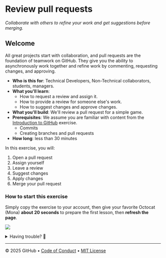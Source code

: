 # Review pull requests

_Collaborate with others to refine your work and get suggestions before merging._

## Welcome

All great projects start with collaboration, and pull requests are the foundation of teamwork on GitHub. They give you the ability to asynchronously work together and refine work by commenting, requesting changes, and approving.

- **Who is this for**: Technical Developers, Non-Technical collaborators, students, managers.
- **What you'll learn**:
  - How to request a review and assign it.
  - How to provide a review for someone else's work.
  - How to suggest changes and approve changes.
- **What you'll build**: We'll review a pull request for a simple game.
- **Prerequisites**: We assume you are familiar with content from the [Introduction to GitHub](https://github.com/skills/introduction-to-github) exercise.
  - Commits
  - Creating branches and pull requests
- **How long**: less than 30 minutes

In this exercise, you will:

1. Open a pull request
2. Assign yourself
3. Leave a review
4. Suggest changes
5. Apply changes
6. Merge your pull request

### How to start this exercise

Simply copy the exercise to your account, then give your favorite Octocat (Mona) **about 20 seconds** to prepare the first lesson, then **refresh the page**.

[![](https://img.shields.io/badge/Copy%20Exercise-%E2%86%92-1f883d?style=for-the-badge&logo=github&labelColor=197935)](https://github.com/new?template_owner=skills-dev&template_name=review-pull-requests&owner=%40me&name=skills-review-pull-requests&description=Exercise%3A+Review+pull+requests&visibility=public)

<details>
<summary>Having trouble? 🤷</summary><br/>

When copying the exercise, we recommend the following settings:

- For owner, choose your personal account or an organization to host the repository.
- We recommend creating a public repository, as private repositories will [use Actions minutes](https://docs.github.com/en/billing/managing-billing-for-github-actions/about-billing-for-github-actions).

If the exercise isn't ready in 20 seconds:

1. After your new repository is created, wait about 20 seconds, then refresh the page.
2. Follow the step-by-step instructions in the issue created in your repository.
3. If the page doesn't refresh automatically, please check the [Actions](../../actions) tab.
   - Check to see if a job is running. Sometimes it simply takes a bit longer.
   - If the page shows a failed job, please submit an issue. Nice, you found a bug! 🐛

</details>

---

&copy; 2025 GitHub &bull; [Code of Conduct](https://www.contributor-covenant.org/version/2/1/code_of_conduct/code_of_conduct.md) &bull; [MIT License](https://gh.io/mit)
